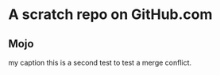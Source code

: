 # A scratch repo on GitHub.com


## Mojo

my caption
this is a second test to test a merge conflict.
